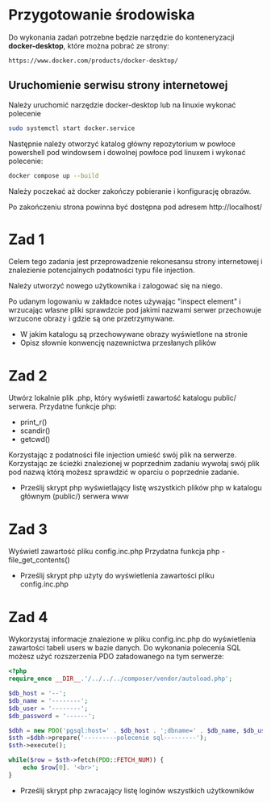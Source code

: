 # Przygotowanie środowiska
Do wykonania zadań potrzebne będzie narzędzie do konteneryzacji **docker-desktop**, które można pobrać ze strony:
```
https://www.docker.com/products/docker-desktop/
```

##  Uruchomienie serwisu strony internetowej
Należy uruchomić narzędzie docker-desktop lub na linuxie wykonać polecenie 
```sh
sudo systemctl start docker.service
```

Następnie należy otworzyć katalog główny repozytorium w powłoce powershell pod windowsem i dowolnej powłoce pod linuxem i wykonać polecenie:
```sh
docker compose up --build
```

Należy poczekać aż docker zakończy pobieranie i konfigurację obrazów.

Po zakończeniu strona powinna być dostępna pod adresem http://localhost/

# Zad 1
Celem tego zadania jest przeprowadzenie rekonesansu strony internetowej i znalezienie potencjalnych podatności typu file injection.

Należy utworzyć nowego użytkownika i zalogować się na niego.

Po udanym logowaniu w zakładce notes używając "inspect element" i wrzucając własne pliki sprawdzcie pod jakimi nazwami serwer przechowuje wrzucone obrazy i gdzie są one przetrzymywane.

- W jakim katalogu są przechowywane obrazy wyświetlone na stronie
- Opisz słownie konwencję nazewnictwa przesłanych plików

# Zad 2
Utwórz lokalnie plik .php, który wyświetli zawartość katalogu public/ serwera.
Przydatne funkcje php:
 - print_r()
 - scandir()
 - getcwd()

Korzystając z podatności file injection umieść swój plik na serwerze. Korzystając ze ścieżki znalezionej w poprzednim zadaniu wywołaj swój plik pod nazwą którą możesz sprawdzić w oparciu o poprzednie zadanie.

- Prześlij skrypt php wyświetlający listę wszystkich plików php w katalogu głównym (public/) serwera www

# Zad 3

Wyświetl zawartość pliku config.inc.php 
Przydatna funkcja php - file_get_contents()

- Prześlij skrypt php użyty do wyświetlenia zawartości pliku config.inc.php

# Zad 4
Wykorzystaj informacje znalezione w pliku config.inc.php do wyświetlenia zawartości tabeli users w bazie danych.
Do wykonania polecenia SQL możesz użyć rozszerzenia PDO załadowanego na tym serwerze:
```php
<?php
require_once __DIR__.'/../../../composer/vendor/autoload.php';

$db_host = '--';
$db_name = '--------';
$db_user = '--------';
$db_password = '------';

$dbh = new PDO('pgsql:host=' . $db_host . ';dbname=' . $db_name, $db_user, $db_password);
$sth =$dbh->prepare('---------polecenie sql---------');
$sth->execute();

while($row = $sth->fetch(PDO::FETCH_NUM)) {
    echo $row[0]. '<br>';
}
```
- Prześlij skrypt php zwracający listę loginów wszystkich użytkowników
